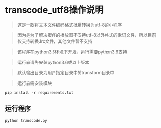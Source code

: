 # transcode_utf8操作说明
> 这是一款将文本文件编码格式批量转换为utf-8的小程序

> 因为是为了解决蛋疼的播放器不支持utf-8以外格式的歌词文件，所以目前仅支持转换.lrc文件，其他文件暂不支持

> 该程序在python3.6环境下开发，运行需要python3.6支持

> 运行前请先安装python3.6或以上版本

> 默认输出目录为用户指定目录中的transform目录中

> 运行前需安装模块
```
pip install -r requirements.txt 
```

## 运行程序
```
python transcode.py
```